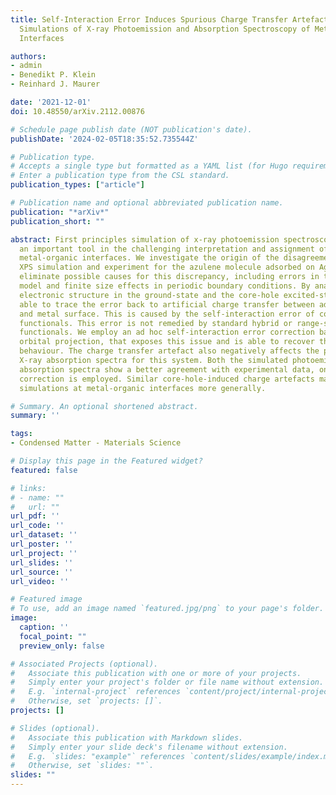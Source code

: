 ```yaml
---
title: Self-Interaction Error Induces Spurious Charge Transfer Artefacts in Core-Level
  Simulations of X-ray Photoemission and Absorption Spectroscopy of Metal-Organic
  Interfaces

authors:
- admin
- Benedikt P. Klein
- Reinhard J. Maurer

date: '2021-12-01'
doi: 10.48550/arXiv.2112.00876

# Schedule page publish date (NOT publication's date).
publishDate: '2024-02-05T18:35:52.735544Z'

# Publication type.
# Accepts a single type but formatted as a YAML list (for Hugo requirements).
# Enter a publication type from the CSL standard.
publication_types: ["article"]

# Publication name and optional abbreviated publication name.
publication: "*arXiv*"
publication_short: ""

abstract: First principles simulation of x-ray photoemission spectroscopy (XPS) is
  an important tool in the challenging interpretation and assignment of XPS data of
  metal-organic interfaces. We investigate the origin of the disagreement between
  XPS simulation and experiment for the azulene molecule adsorbed on Ag(111). We systematically
  eliminate possible causes for this discrepancy, including errors in the structural
  model and finite size effects in periodic boundary conditions. By analysis of the
  electronic structure in the ground-state and the core-hole excited-state, we are
  able to trace the error back to artificial charge transfer between adsorbed molecule
  and metal surface. This is caused by the self-interaction error of common exchange-correlation
  functionals. This error is not remedied by standard hybrid or range-separated hybrid
  functionals. We employ an ad hoc self-interaction error correction based on molecular
  orbital projection, that exposes this issue and is able to recover the correct experimental
  behaviour. The charge transfer artefact also negatively affects the prediction of
  X-ray absorption spectra for this system. Both the simulated photoemisson and x-ray
  absorption spectra show a better agreement with experimental data, once the ad hoc
  correction is employed. Similar core-hole-induced charge artefacts may affect core-level
  simulations at metal-organic interfaces more generally.

# Summary. An optional shortened abstract.
summary: ''

tags:
- Condensed Matter - Materials Science

# Display this page in the Featured widget?
featured: false

# links:
# - name: ""
#   url: ""
url_pdf: ''
url_code: ''
url_dataset: ''
url_poster: ''
url_project: ''
url_slides: ''
url_source: ''
url_video: ''

# Featured image
# To use, add an image named `featured.jpg/png` to your page's folder. 
image:
  caption: ''
  focal_point: ""
  preview_only: false

# Associated Projects (optional).
#   Associate this publication with one or more of your projects.
#   Simply enter your project's folder or file name without extension.
#   E.g. `internal-project` references `content/project/internal-project/index.md`.
#   Otherwise, set `projects: []`.
projects: []

# Slides (optional).
#   Associate this publication with Markdown slides.
#   Simply enter your slide deck's filename without extension.
#   E.g. `slides: "example"` references `content/slides/example/index.md`.
#   Otherwise, set `slides: ""`.
slides: ""
---
```

